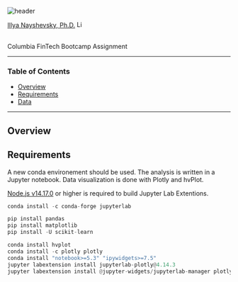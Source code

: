 ![header](https://capsule-render.vercel.app/api?type=waving&color=gradient&width=1000&height=200&section=header&text=Clustering%20Crypto&fontSize=30&fontColor=black)

<!-- header is made with: https://github.com/kyechan99/capsule-render -->

[Illya Nayshevsky, Ph.D.](http://www.illya.bio) [<img src="https://cdn2.auth0.com/docs/media/connections/linkedin.png" alt="LinkedIn -  Illya Nayshevsky" width=15/>](https://www.linkedin.com/in/illyanayshevskyy/)

<br>
Columbia FinTech Bootcamp Assignment

---

### Table of Contents
* [Overview](#overview)
* [Requirements](#requirements)
* [Data](#data)


---

## Overview


## Requirements

A new conda environement should be used. The analysis is written in a Jupyter notebook. Data visualization is done with Plotly and hvPlot. 

[Node.js v14.17.0](https://nodejs.org/en/) or higher is required to build Jupyter Lab Extentions.

```python
conda install -c conda-forge jupyterlab

pip install pandas
pip install matplotlib
pip install -U scikit-learn

conda install hvplot
conda install -c plotly plotly
conda install "notebook>=5.3" "ipywidgets>=7.5"
jupyter labextension install jupyterlab-plotly@4.14.3
jupyter labextension install @jupyter-widgets/jupyterlab-manager plotlywidget@4.14.3


```